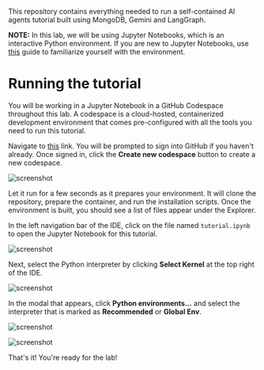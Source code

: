 This repository contains everything needed to run a self-contained AI agents tutorial built using MongoDB, Gemini and LangGraph.

**NOTE:** In this lab, we will be using Jupyter Notebooks, which is an interactive Python environment. If you are new to Jupyter Notebooks, use [this](https://mongodb-developer.github.io/vector-search-lab/docs/dev-env/jupyter-notebooks) guide to familiarize yourself with the environment.

# Running the tutorial

You will be working in a Jupyter Notebook in a GitHub Codespace throughout this lab. A codespace is a cloud-hosted, containerized development environment that comes pre-configured with all the tools you need to run this tutorial.

Navigate to [this](https://github.com/codespaces/new/mongodb-developer/ai-agents-tutorial?quickstart=1) link. You will be prompted to sign into GitHub if you haven't already. Once signed in, click the **Create new codespace** button to create a new codespace.

![screenshot]("/screenshots/create-codespace.png")

Let it run for a few seconds as it prepares your environment. It will clone the repository, prepare the container, and run the installation scripts. Once the environment is built, you should see a list of files appear under the Explorer. 

In the left navigation bar of the IDE, click on the file named `tutorial.ipynb` to open the Jupyter Notebook for this tutorial.

![screenshot]("screenshots/nav-notebook.png")

Next, select the Python interpreter by clicking **Select Kernel** at the top right of the IDE.

![screenshot]("screenshots/select-kernel.png")

In the modal that appears, click **Python environments...** and select the interpreter that is marked as **Recommended** or **Global Env**.

![screenshot]("screenshots/python-env-modal.png")

![screenshot]("screenshots/select-recommended.png")

That's it! You're ready for the lab!

